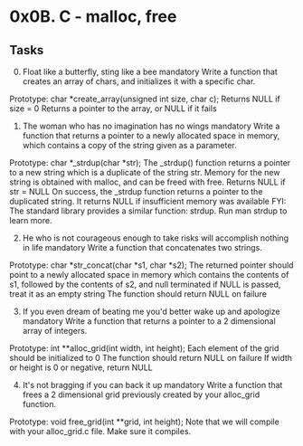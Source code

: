 # 0x0B. C - malloc, free

## Tasks

0. Float like a butterfly, sting like a bee
   mandatory
   Write a function that creates an array of chars, and initializes it with a specific char.

Prototype: char \*create_array(unsigned int size, char c);
Returns NULL if size = 0
Returns a pointer to the array, or NULL if it fails

1. The woman who has no imagination has no wings
   mandatory
   Write a function that returns a pointer to a newly allocated space in memory, which contains a copy of the string given as a parameter.

Prototype: char *\_strdup(char *str);
The \_strdup() function returns a pointer to a new string which is a duplicate of the string str. Memory for the new string is obtained with malloc, and can be freed with free.
Returns NULL if str = NULL
On success, the \_strdup function returns a pointer to the duplicated string. It returns NULL if insufficient memory was available
FYI: The standard library provides a similar function: strdup. Run man strdup to learn more.

2. He who is not courageous enough to take risks will accomplish nothing in life
   mandatory
   Write a function that concatenates two strings.

Prototype: char *str_concat(char *s1, char \*s2);
The returned pointer should point to a newly allocated space in memory which contains the contents of s1, followed by the contents of s2, and null terminated
if NULL is passed, treat it as an empty string
The function should return NULL on failure

3. If you even dream of beating me you'd better wake up and apologize
   mandatory
   Write a function that returns a pointer to a 2 dimensional array of integers.

Prototype: int \*\*alloc_grid(int width, int height);
Each element of the grid should be initialized to 0
The function should return NULL on failure
If width or height is 0 or negative, return NULL

4. It's not bragging if you can back it up
   mandatory
   Write a function that frees a 2 dimensional grid previously created by your alloc_grid function.

Prototype: void free_grid(int \*\*grid, int height);
Note that we will compile with your alloc_grid.c file. Make sure it compiles.
